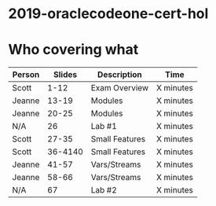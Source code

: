# 2019-oraclecodeone-cert-hol

# Who covering what
| Person  | Slides | Description |Time
| ------------- | ------------- |------------- |------------- |
| Scott  | 1-12 | Exam Overview | X minutes |
| Jeanne | 13-19 | Modules | X minutes
| Jeanne | 20-25 | Modules | X minutes
| N/A | 26 | Lab #1 | X minutes |
| Scott | 27-35 | Small Features | X minutes
| Scott | 36-4140 | Small Features | X minutes
| Jeanne | 41-57 | Vars/Streams | X minutes |
| Jeanne | 58-66 | Vars/Streams | X minutes |
| N/A | 67 | Lab #2 | X minutes |